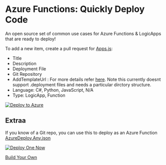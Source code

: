 # Azure Functions: Quickly Deploy Code
An open source set of common use cases for Azure Functions & LogicApps that are ready to deploy!

To add a new item, create a pull request for [Apps.js](http://functionlibrary.azurewebsites.net/assets/data/apps.js):
- Title
- Description
- Deployment File
- Git Repository
- AddTemplateUrl : For more details refer [here](https://github.com/fashaikh/GitHubReZip). Note this currently doesnt support .deployment files and needs a particular dirctory structure.
- Language: C#, Python, JavaScript, N/A
- Type: LogicApp, Function

[![Deploy to Azure](http://azuredeploy.net/deploybutton.svg)](https://portal.azure.com/#create/Microsoft.Template/uri/https%3A%2F%2Fraw.githubusercontent.com%2Fjefking%2FFunctionLibrary%2Fmaster%2Fazuredeploy.json)

## Extraa

If you know of a Git repo, you can use this to deploy as an Azure Function [AzureDeploy.Any.json](https://github.com/jefking/FunctionLibrary/blob/master/azuredeploy.any.json)

[![Deploy One Now](http://azuredeploy.net/deploybutton.svg)](https://portal.azure.com/#create/Microsoft.Template/uri/https%3A%2F%2Fraw.githubusercontent.com%2Fjefking%2FFunctionLibrary%2Fmaster%2Fazuredeploy.any.json)

[Build Your Own](http://functionlibrary.azurewebsites.net/build.htm)
